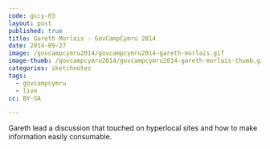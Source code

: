 ```yaml
---
code: gccy-03
layout: post
published: true
title: Gareth Morlais - GovCampCymru 2014
date: 2014-09-27
image: /govcampcymru2014/govcampcymru2014-gareth-morlais.gif
image-thumb: /govcampcymru2014/govcampcymru2014-gareth-morlais-thumb.gif
categories: sketchnotes
tags:
  - govcampcymru
  - live
cc: BY-SA

---
```


Gareth lead a discussion that touched on hyperlocal sites and how to make information easily consumable.
